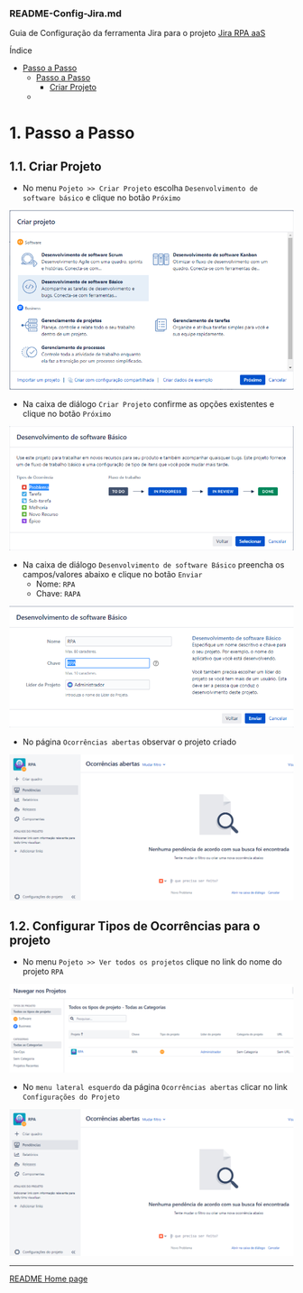 ### README-Config-Jira.md
Guia de Configuração da ferramenta Jira para o projeto [Jira RPA aaS](../README.md)

Índice

* [Passo a Passo](#1-passo-a-passo)
  * [Passo a Passo](#1-passo-a-passo)
    * [Criar Projeto](#11-criar-projeto)
  * 
# 1. Passo a Passo

## 1.1. Criar Projeto

* No menu `Pojeto >> Criar Projeto` escolha `Desenvolvimento de software básico` e clique no botão `Próximo`

![Config-Jira-CriarProjeto-01.png](printscreen/Config-Jira-CriarProjeto-01.png)

* Na caixa de diálogo `Criar Projeto` confirme as opções existentes e clique no botão `Próximo`

![Config-Jira-CriarProjeto-02.png](printscreen/Config-Jira-CriarProjeto-02.png)

* Na caixa de diálogo `Desenvolvimento de software Básico` preencha os campos/valores abaixo e clique no botão `Enviar`
  * Nome: `RPA`
  * Chave: `RAPA`

![Config-Jira-CriarProjeto-03.png](printscreen/Config-Jira-CriarProjeto-03.png)

* No página `Ocorrências abertas` observar o projeto criado

![Config-Jira-OcorrenciasAbertas-01.png](printscreen/Config-Jira-OcorrenciasAbertas-01.png)

## 1.2. Configurar Tipos de Ocorrências para o projeto

* No menu `Pojeto >> Ver todos os projetos` clique no link do nome do projeto `RPA`

![Config-Jira-NavegarNosProjetos-01.png](printscreen/Config-Jira-NavegarNosProjetos-01.png)

* No `menu lateral esquerdo` da página `Ocorrências abertas` clicar no link `Configurações do Projeto`

![Config-Jira-OcorrenciasAbertas-01.png](printscreen/Config-Jira-OcorrenciasAbertas-01.png)




---

[README Home page](../README.md)

